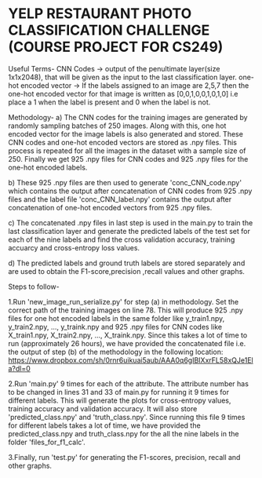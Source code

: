 # YELP RESTAURANT PHOTO CLASSIFICATION CHALLENGE (COURSE PROJECT FOR CS249)

Useful Terms-
CNN Codes -> output of the penultimate layer(size 1x1x2048), that will be given as the input to the last classification layer.
one-hot encoded vector -> If the labels assigned to an image are 2,5,7 then the one-hot encoded vector for that image is written as [0,0,1,0,0,1,0,1,0] i.e place a 1 when the label is present and 0 when the label is not.

Methodology-
a) The CNN codes for the training images are generated by randomly sampling batches of 250 images. Along with this, one hot encoded vector for the image labels is also generated and stored. These CNN codes and one-hot encoded vectors are stored as .npy files. This process is repeated for all the images in the dataset with a sample size of 250. Finally we get 925 .npy files for CNN codes and 925 .npy files for the one-hot encoded labels.

b) These 925 .npy files are then used to generate 'conc_CNN_code.npy' which contains the output after concatenation of CNN codes from 925 .npy files and the label file 'conc_CNN_label.npy' contains the output after concatenation of one-hot encoded vectors from 925 .npy files.

c) The concatenated .npy files in last step is used in the main.py to train the last classification layer and generate the predicted labels of the test set for each of the nine labels and find the cross validation accuracy, training accuarcy and cross-entropy loss values.

d) The predicted labels and ground truth labels are stored separately and are used to obtain the F1-score,precision ,recall values and other graphs.


Steps to follow-

1.Run 'new_image_run_serialize.py' for step (a) in methodology. Set the correct path of the training images on line 78. This will produce 925 .npy files for one hot encoded labels in the same folder like y_train1.npy, y_train2.npy, ..., y_traink.npy and 925 .npy files for CNN codes like X_train1.npy, X_train2.npy, ..., X_traink.npy. Since this takes a lot of time to run (approximately 26 hours), we have provided the concatenated file i.e. the output of step (b) of the methodology in the following location: https://www.dropbox.com/sh/0rnr6uikuai5aub/AAA0q6gIBIXxrFL58xQJe1Ela?dl=0

2.Run 'main.py' 9 times for each of the attribute. The attribute number has to be changed in lines 31 and 33 of main.py for running it 9 times for different labels. This will generate the plots for cross-entropy values, training accuracy and validation accuracy. It will also store 'predicted_class.npy' and 'truth_class.npy'. Since running this file 9 times for different labels takes a lot of time, we have provided the predicted_class.npy and truth_class.npy for the all the nine labels in the folder 'files_for_f1_calc'.

3.Finally, run 'test.py' for generating the F1-scores, precision, recall and other graphs.
